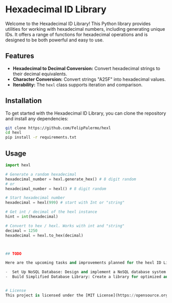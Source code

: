 # Hexadecimal ID Library

Welcome to the Hexadecimal ID Library! This Python library provides utilities for working with hexadecimal numbers, including generating unique IDs. 
It offers a range of functions for hexadecimal operations and is designed to be both powerful and easy to use.

## Features

- **Hexadecimal to Decimal Conversion:** Convert hexadecimal strings to their decimal equivalents.
- **Character Conversion:** Convert strings "A25F" into hexadecimal values.
- **Iterability:** The `hexl` class supports iteration and comparison.

## Installation

To get started with the Hexadecimal ID Library, you can clone the repository and install any dependencies:

```bash
git clone https://github.com/FelipPalermo/hexl
cd hexl
pip install -r requirements.txt
```

## Usage 
```python
import hexl 

# Generate a random hexadecimal 
hexadecimal_number = hexl.generate_hex() # 8 digit random 
# or 
hexadecimal_number = hexl() # 8 digit random  

# Start hexadecimal number 
hexadecimal = hexl(999) # start with Int or "string"

# Get int / decimal of the hexl instance 
hint = int(hexadecimal) 

# Convert to hex / hexl. Works with int and "string" 
decimal = 1250
hexadecimal = hexl.to_hex(decimal)



## TODO

Here are the upcoming tasks and improvements planned for the hexl ID Library:

-  Set Up NoSQL Database: Design and implement a NoSQL database system.
-  Build Simplified Database Library: Create a library for optimized and simplified database connections and queries.


# License
This project is licensed under the [MIT License](https://opensource.org/licenses/MIT).

